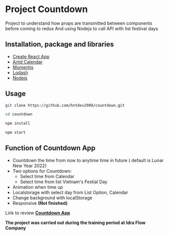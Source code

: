 # Project Countdown

Project to understand how props are transmitted between components before coming to redux
And using Nodejs to call API with list festival days

## Installation, package and libraries

- [Create React App](https://reactjs.org/docs/create-a-new-react-app.html)
- [Antd Calendar](https://ant.design/)
- [Momentjs](https://momentjs.com/)
- [Lodash](https://lodash.com/)
- [Nodejs](https://nodejs.org/en/)

## Usage

```bash
git clone https://github.com/hntdev2909/countdown.git

cd countdown

npm install

npm start
```

## Function of Countdown App

- Countdown the time from now to anytime time in future ( default is Lunar New Year 2022)
- Two options for Countdown:
  - Select time from Calendar
  - Select time from list Vietnam's Festial Day
- Animation when time up
- Localstorage with select day from List Option, Calendar
- Change background with localStorage
- Responsive **(Not finished)**

Link to review **[Countdown App](https://countdown-vn.netlify.app/)**

**The project was carried out during the training period at Idra Flow Company**
